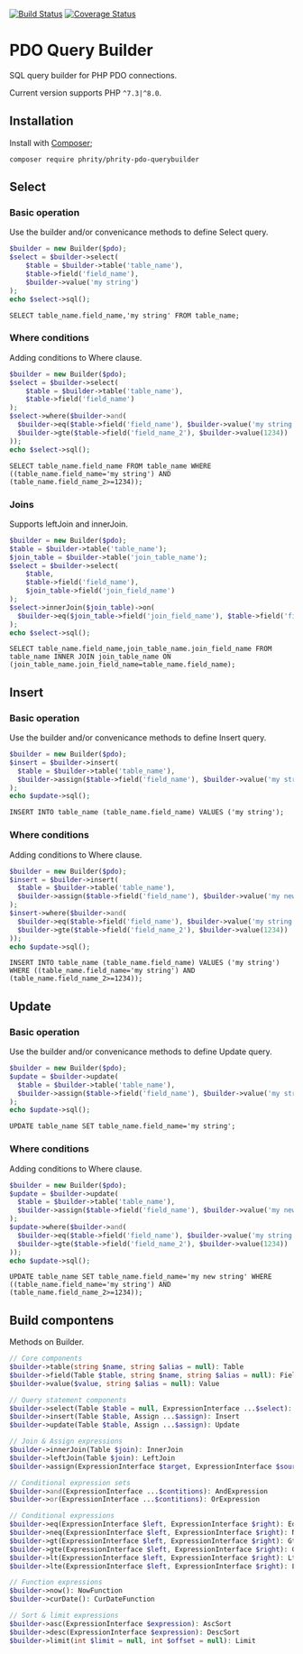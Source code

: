 [![Build Status](https://github.com/sirn-se/phrity-pdo-querybuilder/actions/workflows/acceptance.yml/badge.svg)](https://github.com/sirn-se/phrity-pdo-querybuilder/actions)
[![Coverage Status](https://coveralls.io/repos/github/sirn-se/phrity-pdo-querybuilder/badge.svg?branch=main)](https://coveralls.io/github/sirn-se/phrity-pdo-querybuilder?branch=main)

# PDO Query Builder

SQL query builder for PHP PDO connections.

Current version supports PHP `^7.3|^8.0`.

## Installation

Install with [Composer](https://getcomposer.org/);
```
composer require phrity/phrity-pdo-querybuilder
```

## Select

### Basic operation

Use the builder and/or convenicance methods to define Select query.

```php
$builder = new Builder($pdo);
$select = $builder->select(
    $table = $builder->table('table_name'),
    $table->field('field_name'),
    $builder->value('my string')
);
echo $select->sql();
```
```
SELECT table_name.field_name,'my string' FROM table_name;
```

### Where conditions

Adding conditions to Where clause.

```php
$builder = new Builder($pdo);
$select = $builder->select(
    $table = $builder->table('table_name'),
    $table->field('field_name')
);
$select->where($builder->and(
  $builder->eq($table->field('field_name'), $builder->value('my string')),
  $builder->gte($table->field('field_name_2'), $builder->value(1234))
));
echo $select->sql();
```
```
SELECT table_name.field_name FROM table_name WHERE ((table_name.field_name='my string') AND (table_name.field_name_2>=1234));
```

### Joins

Supports leftJoin and innerJoin.

```php
$builder = new Builder($pdo);
$table = $builder->table('table_name');
$join_table = $builder->table('join_table_name');
$select = $builder->select(
    $table,
    $table->field('field_name'),
    $join_table->field('join_field_name')
);
$select->innerJoin($join_table)->on(
  $builder->eq($join_table->field('join_field_name'), $table->field('field_name'))
);
echo $select->sql();
```
```
SELECT table_name.field_name,join_table_name.join_field_name FROM table_name INNER JOIN join_table_name ON (join_table_name.join_field_name=table_name.field_name);
```

## Insert

### Basic operation

Use the builder and/or convenicance methods to define Insert query.

```php
$builder = new Builder($pdo);
$insert = $builder->insert(
  $table = $builder->table('table_name'),
  $builder->assign($table->field('field_name'), $builder->value('my string')),
);
echo $update->sql();
```
```
INSERT INTO table_name (table_name.field_name) VALUES ('my string');
```

### Where conditions

Adding conditions to Where clause.

```php
$builder = new Builder($pdo);
$insert = $builder->insert(
  $table = $builder->table('table_name'),
  $builder->assign($table->field('field_name'), $builder->value('my new string')),
);
$insert->where($builder->and(
  $builder->eq($table->field('field_name'), $builder->value('my string')),
  $builder->gte($table->field('field_name_2'), $builder->value(1234))
));
echo $update->sql();
```
```
INSERT INTO table_name (table_name.field_name) VALUES ('my string') WHERE ((table_name.field_name='my string') AND (table_name.field_name_2>=1234));
```

## Update

### Basic operation

Use the builder and/or convenicance methods to define Update query.

```php
$builder = new Builder($pdo);
$update = $builder->update(
  $table = $builder->table('table_name'),
  $builder->assign($table->field('field_name'), $builder->value('my string')),
);
echo $update->sql();
```
```
UPDATE table_name SET table_name.field_name='my string';
```

### Where conditions

Adding conditions to Where clause.

```php
$builder = new Builder($pdo);
$update = $builder->update(
  $table = $builder->table('table_name'),
  $builder->assign($table->field('field_name'), $builder->value('my new string')),
);
$update->where($builder->and(
  $builder->eq($table->field('field_name'), $builder->value('my string')),
  $builder->gte($table->field('field_name_2'), $builder->value(1234))
));
echo $update->sql();
```
```
UPDATE table_name SET table_name.field_name='my new string' WHERE ((table_name.field_name='my string') AND (table_name.field_name_2>=1234));
```

## Build compontens

Methods on Builder.

```php
// Core components
$builder->table(string $name, string $alias = null): Table
$builder->field(Table $table, string $name, string $alias = null): Field
$builder->value($value, string $alias = null): Value

// Query statement components
$builder->select(Table $table = null, ExpressionInterface ...$select): Select
$builder->insert(Table $table, Assign ...$assign): Insert
$builder->update(Table $table, Assign ...$assign): Update

// Join & Assign expressions
$builder->innerJoin(Table $join): InnerJoin
$builder->leftJoin(Table $join): LeftJoin
$builder->assign(ExpressionInterface $target, ExpressionInterface $source): Assign

// Conditional expression sets
$builder->and(ExpressionInterface ...$contitions): AndExpression
$builder->or(ExpressionInterface ...$contitions): OrExpression

// Conditional expressions
$builder->eq(ExpressionInterface $left, ExpressionInterface $right): EqExpression
$builder->neq(ExpressionInterface $left, ExpressionInterface $right): NeqExpression
$builder->gt(ExpressionInterface $left, ExpressionInterface $right): GtExpression
$builder->gte(ExpressionInterface $left, ExpressionInterface $right): GteExpression
$builder->lt(ExpressionInterface $left, ExpressionInterface $right): LtExpression
$builder->lte(ExpressionInterface $left, ExpressionInterface $right): LteExpression

// Function expressions
$builder->now(): NowFunction
$builder->curDate(): CurDateFunction

// Sort & limit expressions
$builder->asc(ExpressionInterface $expression): AscSort
$builder->desc(ExpressionInterface $expression): DescSort
$builder->limit(int $limit = null, int $offset = null): Limit
```
